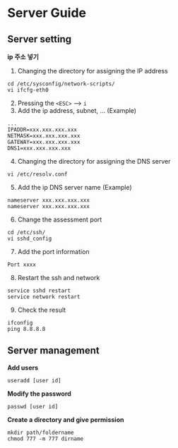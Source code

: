 # Server Guide
## Server setting

**ip 주소 넣기**
1. Changing the directory for assigning the IP address 
```
cd /etc/sysconfig/network-scripts/
vi ifcfg-eth0
```
2. Pressing the `<ESC>` --> `i`
3. Add the ip address, subnet, ...
(Example)
```
...
IPADDR=xxx.xxx.xxx.xxx
NETMASK=xxx.xxx.xxx.xxx
GATEWAY=xxx.xxx.xxx.xxx
DNS1=xxx.xxx.xxx.xxx
```
4. Changing the directory for assigning the DNS server
```
vi /etc/resolv.conf
```
5. Add the ip DNS server name
(Example)
```
nameserver xxx.xxx.xxx.xxx
nameserver xxx.xxx.xxx.xxx
```
6. Change the assessment  port
```
cd /etc/ssh/
vi sshd_config
```
7. Add the port information
```
Port xxxx
```
8. Restart the ssh and network
```
service sshd restart
service network restart
```
9. Check the result
```
ifconfig
ping 8.8.8.8
```

## Server management

**Add users**
```
useradd [user id]
```

**Modify the password**
```
passwd [user id]
```

**Create a directory and give permission**
```
mkdir path/foldername
chmod 777 -m 777 dirname
```


